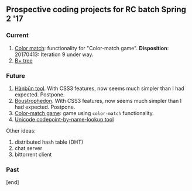 ## Prospective coding projects for RC batch Spring 2 '17

### Current

 1. [Color match](color-match.md): functionality for "Color-match game". **Disposition**: 20170413: Iteration 9 under way.
 1. [B+ tree](b-trees.md)

### Future

 1. [Hànbûn tool](hanbun-columns.md). With CSS3 features, now seems much simpler than I had expected. Postpone.
 1. [Boustrophedon](boustrophedon.md). With CSS3 features, now seems much simpler than I had expected. Postpone.
 1. [Color-match game](color-match-game.md): game using `color-match` functionality.
 1. [Unicode codepoint-by-name-lookup tool](codepoint-by-character-name.md)

Other ideas:

 1. distributed hash table (DHT)
 1. chat server
 1. bittorrent client

### Past


[end]
